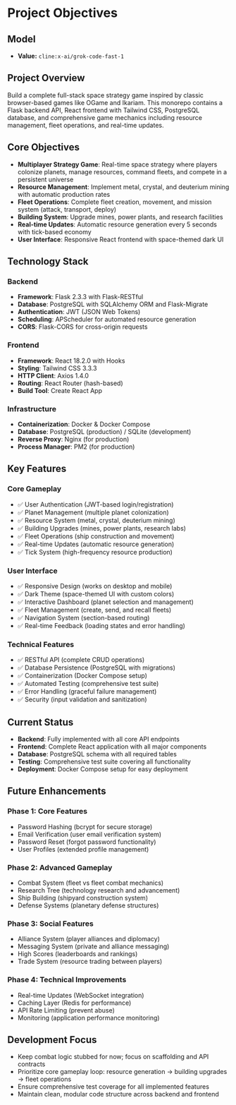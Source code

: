 # Project Objectives

## Model
- **Value:** `cline:x-ai/grok-code-fast-1`

## Project Overview
Build a complete full-stack space strategy game inspired by classic browser-based games like OGame and Ikariam. This monorepo contains a Flask backend API, React frontend with Tailwind CSS, PostgreSQL database, and comprehensive game mechanics including resource management, fleet operations, and real-time updates.

## Core Objectives
- **Multiplayer Strategy Game**: Real-time space strategy where players colonize planets, manage resources, command fleets, and compete in a persistent universe
- **Resource Management**: Implement metal, crystal, and deuterium mining with automatic production rates
- **Fleet Operations**: Complete fleet creation, movement, and mission system (attack, transport, deploy)
- **Building System**: Upgrade mines, power plants, and research facilities
- **Real-time Updates**: Automatic resource generation every 5 seconds with tick-based economy
- **User Interface**: Responsive React frontend with space-themed dark UI

## Technology Stack
### Backend
- **Framework**: Flask 2.3.3 with Flask-RESTful
- **Database**: PostgreSQL with SQLAlchemy ORM and Flask-Migrate
- **Authentication**: JWT (JSON Web Tokens)
- **Scheduling**: APScheduler for automated resource generation
- **CORS**: Flask-CORS for cross-origin requests

### Frontend
- **Framework**: React 18.2.0 with Hooks
- **Styling**: Tailwind CSS 3.3.3
- **HTTP Client**: Axios 1.4.0
- **Routing**: React Router (hash-based)
- **Build Tool**: Create React App

### Infrastructure
- **Containerization**: Docker & Docker Compose
- **Database**: PostgreSQL (production) / SQLite (development)
- **Reverse Proxy**: Nginx (for production)
- **Process Manager**: PM2 (for production)

## Key Features
### Core Gameplay
- ✅ User Authentication (JWT-based login/registration)
- ✅ Planet Management (multiple planet colonization)
- ✅ Resource System (metal, crystal, deuterium mining)
- ✅ Building Upgrades (mines, power plants, research labs)
- ✅ Fleet Operations (ship construction and movement)
- ✅ Real-time Updates (automatic resource generation)
- ✅ Tick System (high-frequency resource production)

### User Interface
- ✅ Responsive Design (works on desktop and mobile)
- ✅ Dark Theme (space-themed UI with custom colors)
- ✅ Interactive Dashboard (planet selection and management)
- ✅ Fleet Management (create, send, and recall fleets)
- ✅ Navigation System (section-based routing)
- ✅ Real-time Feedback (loading states and error handling)

### Technical Features
- ✅ RESTful API (complete CRUD operations)
- ✅ Database Persistence (PostgreSQL with migrations)
- ✅ Containerization (Docker Compose setup)
- ✅ Automated Testing (comprehensive test suite)
- ✅ Error Handling (graceful failure management)
- ✅ Security (input validation and sanitization)

## Current Status
- **Backend**: Fully implemented with all core API endpoints
- **Frontend**: Complete React application with all major components
- **Database**: PostgreSQL schema with all required tables
- **Testing**: Comprehensive test suite covering all functionality
- **Deployment**: Docker Compose setup for easy deployment

## Future Enhancements
### Phase 1: Core Features
- Password Hashing (bcrypt for secure storage)
- Email Verification (user email verification system)
- Password Reset (forgot password functionality)
- User Profiles (extended profile management)

### Phase 2: Advanced Gameplay
- Combat System (fleet vs fleet combat mechanics)
- Research Tree (technology research and advancement)
- Ship Building (shipyard construction system)
- Defense Systems (planetary defense structures)

### Phase 3: Social Features
- Alliance System (player alliances and diplomacy)
- Messaging System (private and alliance messaging)
- High Scores (leaderboards and rankings)
- Trade System (resource trading between players)

### Phase 4: Technical Improvements
- Real-time Updates (WebSocket integration)
- Caching Layer (Redis for performance)
- API Rate Limiting (prevent abuse)
- Monitoring (application performance monitoring)

## Development Focus
- Keep combat logic stubbed for now; focus on scaffolding and API contracts
- Prioritize core gameplay loop: resource generation → building upgrades → fleet operations
- Ensure comprehensive test coverage for all implemented features
- Maintain clean, modular code structure across backend and frontend
